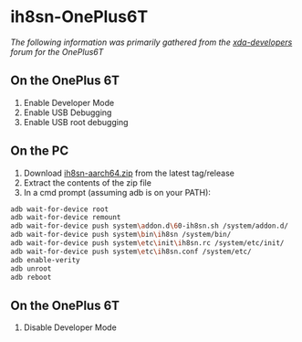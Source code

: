 # ih8sn-OnePlus6T
_The following information was primarily gathered from the [xda-developers](https://forum.xda-developers.com/t/rom-official-fajita-12-lineageos-19.4437349/) forum for the OnePlus6T_

## On the OnePlus 6T
1. Enable Developer Mode
2. Enable USB Debugging 
3. Enable USB root debugging

## On the PC
1. Download [ih8sn-aarch64.zip](https://github.com/GordonSmith/ih8sn/releases/download/latest/ih8sn-aarch64.zip) from the latest tag/release
2. Extract the contents of the zip file
3. In a cmd prompt (assuming adb is on your PATH):

```sh
adb wait-for-device root
adb wait-for-device remount
adb wait-for-device push system\addon.d\60-ih8sn.sh /system/addon.d/
adb wait-for-device push system\bin\ih8sn /system/bin/
adb wait-for-device push system\etc\init\ih8sn.rc /system/etc/init/
adb wait-for-device push system\etc\ih8sn.conf /system/etc/
adb enable-verity
adb unroot
adb reboot
```

## On the OnePlus 6T
1. Disable Developer Mode

